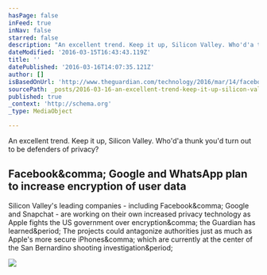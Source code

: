 ```yaml
---
hasPage: false
inFeed: true
inNav: false
starred: false
description: "An excellent trend. Keep it up, Silicon Valley. Who'd'a thunk you'd turn out to be defenders of privacy?"
dateModified: '2016-03-15T16:43:43.119Z'
title: ''
datePublished: '2016-03-16T14:07:35.121Z'
author: []
isBasedOnUrl: 'http://www.theguardian.com/technology/2016/mar/14/facebook-google-whatsapp-plan-increase-encryption-fbi-apple'
sourcePath: _posts/2016-03-16-an-excellent-trend-keep-it-up-silicon-valley-whoda-thun.md
published: true
_context: 'http://schema.org'
_type: MediaObject

---
```

An excellent trend. Keep it up, Silicon Valley. Who'd'a thunk you'd turn out to be defenders of privacy?

<article style=""><h1>Facebook&amp;comma; Google and WhatsApp plan to increase encryption of user data</h1><p>Silicon Valley's leading companies - including Facebook&amp;comma; Google and Snapchat - are working on their own increased privacy technology as Apple fights the US government over encryption&amp;comma; the Guardian has learned&amp;period; The projects could antagonize authorities just as much as Apple's more secure iPhones&amp;comma; which are currently at the center of the San Bernardino shooting investigation&amp;period;</p><img src="https://i.guim.co.uk/img/media/57ccfafc69862727a67aa69e4a6d11d44fcc8c64/0_201_5400_3239/5400.jpg?w=1200&amp;q=55&amp;auto=format&amp;usm=12&amp;fit=max&amp;s=7ae3a4207ef81304e52214ab66c0ef41" /></article>